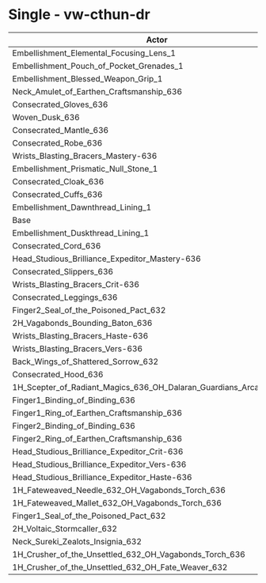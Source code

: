 # Single - vw-cthun-dr
| Actor | DPS | Increase |
|---|:---:|:---:|
|Embellishment_Elemental_Focusing_Lens_1|1116323|0.54%|
|Embellishment_Pouch_of_Pocket_Grenades_1|1113437|0.28%|
|Embellishment_Blessed_Weapon_Grip_1|1113126|0.25%|
|Neck_Amulet_of_Earthen_Craftsmanship_636|1113056|0.25%|
|Consecrated_Gloves_636|1111988|0.15%|
|Woven_Dusk_636|1111794|0.13%|
|Consecrated_Mantle_636|1111720|0.13%|
|Consecrated_Robe_636|1111380|0.10%|
|Wrists_Blasting_Bracers_Mastery-636|1111290|0.09%|
|Embellishment_Prismatic_Null_Stone_1|1110865|0.05%|
|Consecrated_Cloak_636|1110648|0.03%|
|Consecrated_Cuffs_636|1110491|0.02%|
|Embellishment_Dawnthread_Lining_1|1110459|0.01%|
|Base|1110300|0.00%|
|Embellishment_Duskthread_Lining_1|1110234|-0.01%|
|Consecrated_Cord_636|1110171|-0.01%|
|Head_Studious_Brilliance_Expeditor_Mastery-636|1110121|-0.02%|
|Consecrated_Slippers_636|1110047|-0.02%|
|Wrists_Blasting_Bracers_Crit-636|1109991|-0.03%|
|Consecrated_Leggings_636|1109839|-0.04%|
|Finger2_Seal_of_the_Poisoned_Pact_632|1109805|-0.04%|
|2H_Vagabonds_Bounding_Baton_636|1109788|-0.05%|
|Wrists_Blasting_Bracers_Haste-636|1109517|-0.07%|
|Wrists_Blasting_Bracers_Vers-636|1109228|-0.10%|
|Back_Wings_of_Shattered_Sorrow_632|1109057|-0.11%|
|Consecrated_Hood_636|1107242|-0.28%|
|1H_Scepter_of_Radiant_Magics_636_OH_Dalaran_Guardians_Arcanotool_632|1106708|-0.32%|
|Finger1_Binding_of_Binding_636|1105905|-0.40%|
|Finger1_Ring_of_Earthen_Craftsmanship_636|1105781|-0.41%|
|Finger2_Binding_of_Binding_636|1104817|-0.49%|
|Finger2_Ring_of_Earthen_Craftsmanship_636|1104629|-0.51%|
|Head_Studious_Brilliance_Expeditor_Crit-636|1104392|-0.53%|
|Head_Studious_Brilliance_Expeditor_Vers-636|1104099|-0.56%|
|Head_Studious_Brilliance_Expeditor_Haste-636|1102221|-0.73%|
|1H_Fateweaved_Needle_632_OH_Vagabonds_Torch_636|1098452|-1.07%|
|1H_Fateweaved_Mallet_632_OH_Vagabonds_Torch_636|1098324|-1.08%|
|Finger1_Seal_of_the_Poisoned_Pact_632|1097410|-1.16%|
|2H_Voltaic_Stormcaller_632|1076547|-3.04%|
|Neck_Sureki_Zealots_Insignia_632|1071265|-3.52%|
|1H_Crusher_of_the_Unsettled_632_OH_Vagabonds_Torch_636|941192|-15.23%|
|1H_Crusher_of_the_Unsettled_632_OH_Fate_Weaver_632|936635|-15.64%|
